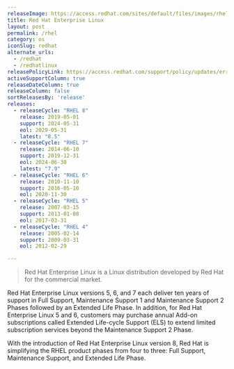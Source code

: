 ```yaml
---
releaseImage: https://access.redhat.com/sites/default/files/images/rhel_8_life_cycle_8_0620_planning_0.png
title: Red Hat Enterprise Linux
layout: post
permalink: /rhel
category: os
iconSlug: redhat
alternate_urls:
  - /redhat
  - /redhatlinux
releasePolicyLink: https://access.redhat.com/support/policy/updates/errata
activeSupportColumn: true
releaseDateColumn: true
releaseColumn: false
sortReleasesBy: 'release'
releases:
  - releaseCycle: "RHEL 8"
    release: 2019-05-01
    support: 2024-05-31
    eol: 2029-05-31
    latest: "8.5"
  - releaseCycle: "RHEL 7"
    release: 2014-06-10
    support: 2019-12-31
    eol: 2024-06-30
    latest: "7.9"
  - releaseCycle: "RHEL 6"
    release: 2010-11-10
    support: 2016-05-10
    eol: 2020-11-30
  - releaseCycle: "RHEL 5"
    release: 2007-03-15
    support: 2013-01-08
    eol: 2017-03-31
  - releaseCycle: "RHEL 4"
    release: 2005-02-14
    support: 2009-03-31
    eol: 2012-02-29

---
```


> Red Hat Enterprise Linux is a Linux distribution developed by Red Hat for the commercial market.

Red Hat Enterprise Linux versions 5, 6, and 7 each deliver ten years of support in Full Support, Maintenance Support 1 and Maintenance Support 2 Phases followed by an Extended Life Phase. In addition, for Red Hat Enterprise Linux 5 and 6, customers may purchase annual Add-on subscriptions called Extended Life-cycle Support (ELS) to extend limited subscription services beyond the Maintenance Support 2 Phase.

With the introduction of Red Hat Enterprise Linux version 8, Red Hat is simplifying the RHEL product phases from four to three: Full Support, Maintenance Support, and Extended Life Phase.
